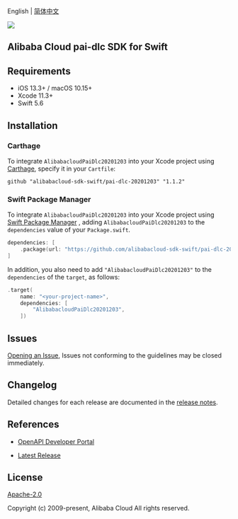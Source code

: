 English | [简体中文](README-CN.md)

![](https://aliyunsdk-pages.alicdn.com/icons/AlibabaCloud.svg)

## Alibaba Cloud pai-dlc SDK for Swift

## Requirements

- iOS 13.3+ / macOS 10.15+
- Xcode 11.3+
- Swift 5.6

## Installation

### Carthage

To integrate `AlibabacloudPaiDlc20201203` into your Xcode project using [Carthage](https://github.com/Carthage/Carthage), specify it in your `Cartfile`:

```ogdl
github "alibabacloud-sdk-swift/pai-dlc-20201203" "1.1.2"
```

### Swift Package Manager

To integrate `AlibabacloudPaiDlc20201203` into your Xcode project using [Swift Package Manager](https://swift.org/package-manager/) , adding `AlibabacloudPaiDlc20201203` to the `dependencies` value of your `Package.swift`.

```swift
dependencies: [
    .package(url: "https://github.com/alibabacloud-sdk-swift/pai-dlc-20201203.git", from: "1.1.2")
]
```

In addition, you also need to add `"AlibabacloudPaiDlc20201203"` to the `dependencies` of the `target`, as follows:

```swift
.target(
    name: "<your-project-name>",
    dependencies: [
        "AlibabacloudPaiDlc20201203",
    ])
```

## Issues

[Opening an Issue](https://github.com/alibabacloud-sdk-swift/pai-dlc-20201203/issues/new), Issues not conforming to the guidelines may be closed immediately.

## Changelog

Detailed changes for each release are documented in the [release notes](./ChangeLog.txt).

## References

* [OpenAPI Developer Portal](https://next.api.alibabacloud.com/home)
- [Latest Release](https://github.com/alibabacloud-sdk-swift/pai-dlc-20201203)

## License

[Apache-2.0](http://www.apache.org/licenses/LICENSE-2.0)

Copyright (c) 2009-present, Alibaba Cloud All rights reserved.
